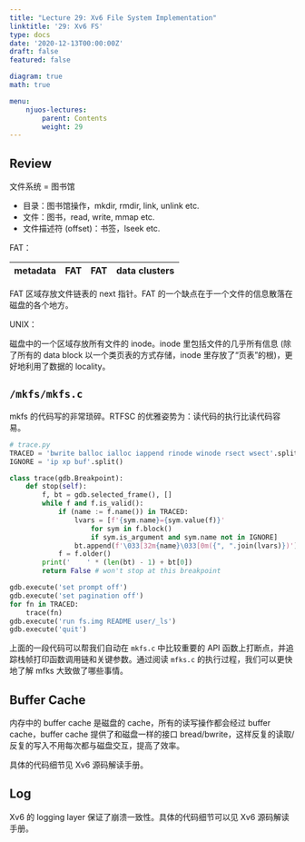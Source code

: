 ```yaml
---
title: "Lecture 29: Xv6 File System Implementation"
linktitle: '29: Xv6 FS'
type: docs
date: '2020-12-13T00:00:00Z'
draft: false
featured: false

diagram: true
math: true

menu:
    njuos-lectures:
        parent: Contents
        weight: 29
---
```


## Review

文件系统 = 图书馆

* 目录：图书馆操作，mkdir, rmdir, link, unlink etc.
* 文件：图书，read, write, mmap etc.
* 文件描述符 (offset)：书签，lseek etc.

<!-- more -->

FAT：

| metadata | FAT  | FAT  | data clusters |
| -------- | ---- | ---- | ------------- |

FAT 区域存放文件链表的 next 指针。FAT 的一个缺点在于一个文件的信息散落在磁盘的各个地方。

UNIX：

磁盘中的一个区域存放所有文件的 inode。inode 里包括文件的几乎所有信息 (除了所有的 data block 以一个类页表的方式存储，inode 里存放了“页表”的根)，更好地利用了数据的 locality。

## `/mkfs/mkfs.c`

mkfs 的代码写的非常琐碎。RTFSC 的优雅姿势为：读代码的执行比读代码容易。

```python
# trace.py
TRACED = 'bwrite balloc ialloc iappend rinode winode rsect wsect'.split()
IGNORE = 'ip xp buf'.split()

class trace(gdb.Breakpoint):
    def stop(self):
        f, bt = gdb.selected_frame(), []
        while f and f.is_valid():
            if (name := f.name()) in TRACED:
                lvars = [f'{sym.name}={sym.value(f)}'
                    for sym in f.block()
                    if sym.is_argument and sym.name not in IGNORE]
                bt.append(f'\033[32m{name}\033[0m({", ".join(lvars)})')
            f = f.older()
        print('    ' * (len(bt) - 1) + bt[0])
        return False # won't stop at this breakpoint

gdb.execute('set prompt off')
gdb.execute('set pagination off')
for fn in TRACED:
    trace(fn)
gdb.execute('run fs.img README user/_ls')
gdb.execute('quit')
```

上面的一段代码可以帮我们自动在 `mkfs.c` 中比较重要的 API 函数上打断点，并追踪栈帧打印函数调用链和关键参数。通过阅读 `mfks.c` 的执行过程，我们可以更快地了解 mfks 大致做了哪些事情。

## Buffer Cache

内存中的 buffer cache 是磁盘的 cache，所有的读写操作都会经过 buffer cache，buffer cache 提供了和磁盘一样的接口 bread/bwrite，这样反复的读取/反复的写入不用每次都与磁盘交互，提高了效率。

具体的代码细节见 Xv6 源码解读手册。

## Log

Xv6 的 logging layer 保证了崩溃一致性。具体的代码细节可以见 Xv6 源码解读手册。